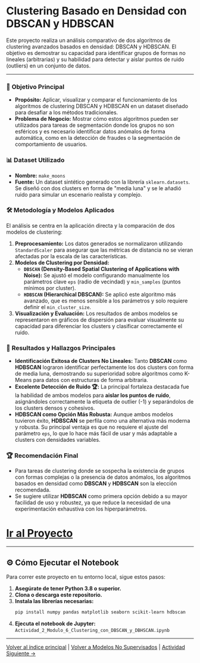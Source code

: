 # Clustering Basado en Densidad con DBSCAN y HDBSCAN

Este proyecto realiza un análisis comparativo de dos algoritmos de clustering avanzados basados en densidad: DBSCAN y HDBSCAN. El objetivo es demostrar su capacidad para identificar grupos de formas no lineales (arbitrarias) y su habilidad para detectar y aislar puntos de ruido (outliers) en un conjunto de datos.

---

### 🎯 **Objetivo Principal**
- **Propósito:** Aplicar, visualizar y comparar el funcionamiento de los algoritmos de clustering DBSCAN y HDBSCAN en un dataset diseñado para desafiar a los métodos tradicionales.
- **Problema de Negocio:** Mostrar cómo estos algoritmos pueden ser utilizados para tareas de segmentación donde los grupos no son esféricos y es necesario identificar datos anómalos de forma automática, como en la detección de fraudes o la segmentación de comportamiento de usuarios.

### 📊 **Dataset Utilizado**
- **Nombre:** `make_moons`
- **Fuente:** Un dataset sintético generado con la librería `sklearn.datasets`. Se diseñó con dos clusters en forma de "media luna" y se le añadió ruido para simular un escenario realista y complejo.

### 🛠️ **Metodología y Modelos Aplicados**
El análisis se centra en la aplicación directa y la comparación de dos modelos de clustering:
1.  **Preprocesamiento:** Los datos generados se normalizaron utilizando `StandardScaler` para asegurar que las métricas de distancia no se vieran afectadas por la escala de las características.
2.  **Modelos de Clustering por Densidad:**
    - **`DBSCAN` (Density-Based Spatial Clustering of Applications with Noise):** Se ajustó el modelo configurando manualmente los parámetros clave `eps` (radio de vecindad) y `min_samples` (puntos mínimos por cluster).
    - **`HDBSCAN` (Hierarchical DBSCAN):** Se aplicó este algoritmo más avanzado, que es menos sensible a los parámetros y solo requiere definir el `min_cluster_size`.
3.  **Visualización y Evaluación:** Los resultados de ambos modelos se representaron en gráficos de dispersión para evaluar visualmente su capacidad para diferenciar los clusters y clasificar correctamente el ruido.

### 🚀 **Resultados y Hallazgos Principales**
- **Identificación Exitosa de Clusters No Lineales:** Tanto **DBSCAN** como **HDBSCAN** lograron identificar perfectamente los dos clusters con forma de media luna, demostrando su superioridad sobre algoritmos como K-Means para datos con estructuras de forma arbitraria.
- **Excelente Detección de Ruido 🏆:** La principal fortaleza destacada fue la habilidad de ambos modelos para **aislar los puntos de ruido**, asignándoles correctamente la etiqueta de outlier (-1) y separándolos de los clusters densos y cohesivos.
- **HDBSCAN como Opción Más Robusta:** Aunque ambos modelos tuvieron éxito, **HDBSCAN** se perfila como una alternativa más moderna y robusta. Su principal ventaja es que no requiere el ajuste del parámetro `eps`, lo que lo hace más fácil de usar y más adaptable a clusters con densidades variables.

### 🏆 **Recomendación Final**
- Para tareas de clustering donde se sospecha la existencia de grupos con formas complejas o la presencia de datos anómalos, los algoritmos basados en densidad como **DBSCAN** y **HDBSCAN** son la elección recomendada.
- Se sugiere utilizar **HDBSCAN** como primera opción debido a su mayor facilidad de uso y robustez, ya que reduce la necesidad de una experimentación exhaustiva con los hiperparámetros.

# [**Ir al Proyecto**](../Actividad_2_DBSCAN_HDBSCAN/Actividad_2_Modulo_6_Clustering_con_DBSCAN_y_DBHSCAN.ipynb)

---

## ⚙️ **Cómo Ejecutar el Notebook**

Para correr este proyecto en tu entorno local, sigue estos pasos:

1.  **Asegúrate de tener Python 3.8 o superior.**
2.  **Clona o descarga este repositorio.**
3.  **Instala las librerías necesarias:**
    ```bash
    pip install numpy pandas matplotlib seaborn scikit-learn hdbscan
    ```
4.  **Ejecuta el notebook de Jupyter:**
    `Actividad_2_Modulo_6_Clustering_con_DBSCAN_y_DBHSCAN.ipynb`

---

[Volver al índice principal](../../README.md) | [Volver a Modelos No Supervisados](../README.md) | [Actividad Siguiente →](../Actividad_3_PCA/README.md)
